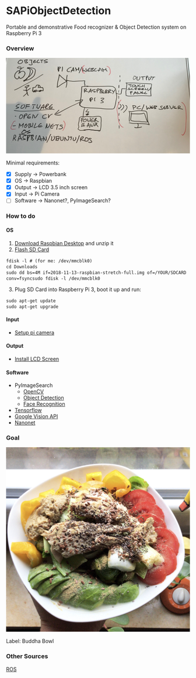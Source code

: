 # SAPiObjectDetection

Portable and demonstrative Food recognizer & Object Detection system on Raspberry Pi 3

### Overview
<p align="center">
  <img src="./images/overview.JPG">
</p>

Minimal requirements:
  * [x] Supply -> Powerbank
  * [x] OS -> Raspbian
  * [x] Output -> LCD 3.5 inch screen
  * [x] Input -> Pi Camera
  * [ ] Software -> Nanonet?, PyImageSearch?

### How to do

#### OS

1) [Download Raspbian Desktop](https://www.raspberrypi.org/downloads/raspbian/) and unzip it
2) [Flash SD Card](https://www.raspberrypi.org/documentation/installation/installing-images/linux.md)

```
fdisk -l # (for me: /dev/mmcblk0)
cd Downloads
sudo dd bs=4M if=2018-11-13-raspbian-stretch-full.img of=/YOUR/SDCARD conv=fsyncsudo fdisk -l /dev/mmcblk0
```

3) Plug SD Card into Raspberry Pi 3, boot it up and run:  

```
sudo apt-get update
sudo apt-get upgrade
```

#### Input

* [Setup pi camera](https://thepihut.com/blogs/raspberry-pi-tutorials/16021420-how-to-install-use-the-raspberry-pi-camera)
  
#### Output

* [Install LCD Screen](https://github.com/goodtft/LCD-show)


#### Software

* PyImageSearch
  * [OpenCV](https://www.pyimagesearch.com/2016/04/18/install-guide-raspberry-pi-3-raspbian-jessie-opencv-3/)
  * [Object Detection](https://www.pyimagesearch.com/2017/10/16/raspberry-pi-deep-learning-object-detection-with-opencv/)
  * [Face Recognition](https://www.pyimagesearch.com/2018/06/25/raspberry-pi-face-recognition/)
* [Tensorflow](https://www.makeuseof.com/tag/image-recognition-tensorflow-raspberry-pi/)
* [Google Vision API](https://cloud.google.com/vision/)
* [Nanonet]()

### Goal

<p align="center">
  <img src="./images/example.jpg">
</p>

Label: Buddha Bowl

### Other Sources

[ROS](https://roboticsweekends.blogspot.com/2017/12/how-to-install-ros-on-raspberry-pi-2-or.html)  

